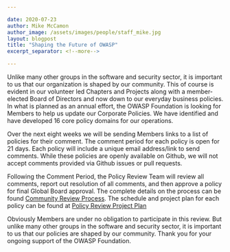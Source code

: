 ```yaml
---

date: 2020-07-23
author: Mike McCamon
author_image: /assets/images/people/staff_mike.jpg
layout: blogpost
title: "Shaping the Future of OWASP"
excerpt_separator: <!--more-->

---
```


Unlike many other groups in the software and security sector, it is important to us that our organization is shaped by our community. This of course is evident in our volunteer led Chapters and Projects along with a member-elected Board of Directors and now down to our everyday business policies. In what is planned as an annual effort, the OWASP Foundation is looking for Members to help us update our Corporate Policies. We have identified and have developed 16 core policy domains for our operations.

<!--more-->
Over the next eight weeks we will be sending Members links to a list of policies for their comment. The comment period for each policy is open for 21 days. Each policy will include a unique email address/link to send comments. While these policies are openly available on Github, we will not accept comments provided via Github issues or pull requests.

Following the Comment Period, the Policy Review Team will review all comments, report out resolution of all comments, and then approve a policy for final Global Board approval.  The complete details on the process can be found [Community Review Process](/www-policy/operational/community-review-process). The schedule and project plan for each policy can be found at [Policy Review Project Plan](/www-staff/projects/202010-policy-review.html)

Obviously Members are under no obligation to participate in this review. But unlike many other groups in the software and security sector, it is important to us that our policies are shaped by our community. Thank you for your ongoing support of the OWASP Foundation.
